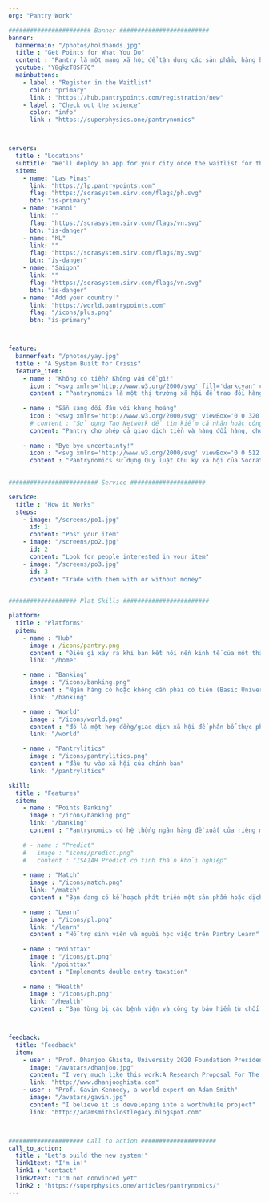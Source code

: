 ```yaml
---
org: "Pantry Work"

####################### Banner #########################
banner:
  bannermain: "/photos/holdhands.jpg"
  title : "Get Points for What You Do"
  content : "Pantry là một mạng xã hội để tận dụng các sản phẩm, hàng hóa, công việc, sự kiện, bất động sản và năng lượng"
  youtube: "Y8gkzT8SF7Q"
  mainbuttons:
    - label : "Register in the Waitlist"
      color: "primary"
      link : "https://hub.pantrypoints.com/registration/new"
    - label : "Check out the science"
      color: "info"
      link : "https://superphysics.one/pantrynomics"



servers:
  title : "Locations"
  subtitle: "We'll deploy an app for your city once the waitlist for that city gets filled. The green ones below are active, the red ones are filling up and might turn green soon"
  sitem: 
    - name: "Las Pinas"
      link: "https://lp.pantrypoints.com"
      flag: "https://sorasystem.sirv.com/flags/ph.svg"
      btn: "is-primary"
    - name: "Hanoi"
      link: ""
      flag: "https://sorasystem.sirv.com/flags/vn.svg"
      btn: "is-danger"
    - name: "KL"
      link: ""
      flag: "https://sorasystem.sirv.com/flags/my.svg"
      btn: "is-danger"      
    - name: "Saigon"
      link: ""
      flag: "https://sorasystem.sirv.com/flags/vn.svg"
      btn: "is-danger"
    - name: "Add your country!"
      link: "https://world.pantrypoints.com"
      flag: "/icons/plus.png"
      btn: "is-primary"



feature:
  bannerfeat: "/photos/yay.jpg"
  title : "A System Built for Crisis"
  feature_item:
    - name : "Không có tiền? Không vấn đề gì!"
      icon : "<svg xmlns='http://www.w3.org/2000/svg' fill='darkcyan' class='icon is-large' viewBox='0 0 640 512'><!-- Font Awesome Free 5.15.1 by @fontawesome - https://fontawesome.com License - https://fontawesome.com/license/free (Icons: CC BY 4.0, Fonts: SIL OFL 1.1, Code: MIT License) --><path d='M621.16 54.46C582.37 38.19 543.55 32 504.75 32c-123.17-.01-246.33 62.34-369.5 62.34-30.89 0-61.76-3.92-92.65-13.72-3.47-1.1-6.95-1.62-10.35-1.62C15.04 79 0 92.32 0 110.81v317.26c0 12.63 7.23 24.6 18.84 29.46C57.63 473.81 96.45 480 135.25 480c123.17 0 246.34-62.35 369.51-62.35 30.89 0 61.76 3.92 92.65 13.72 3.47 1.1 6.95 1.62 10.35 1.62 17.21 0 32.25-13.32 32.25-31.81V83.93c-.01-12.64-7.24-24.6-18.85-29.47zM48 132.22c20.12 5.04 41.12 7.57 62.72 8.93C104.84 170.54 79 192.69 48 192.69v-60.47zm0 285v-47.78c34.37 0 62.18 27.27 63.71 61.4-22.53-1.81-43.59-6.31-63.71-13.62zM320 352c-44.19 0-80-42.99-80-96 0-53.02 35.82-96 80-96s80 42.98 80 96c0 53.03-35.83 96-80 96zm272 27.78c-17.52-4.39-35.71-6.85-54.32-8.44 5.87-26.08 27.5-45.88 54.32-49.28v57.72zm0-236.11c-30.89-3.91-54.86-29.7-55.81-61.55 19.54 2.17 38.09 6.23 55.81 12.66v48.89z'/></svg>"
      content : "Pantrynomics là một thị trường xã hội để trao đổi hàng hoá và dịch vụ bằng tiền hoặc không cần tiền"
    
    - name : "Sẵn sàng đối đầu với khủng hoảng"
      icon : "<svg xmlns='http://www.w3.org/2000/svg' viewBox='0 0 320 512' fill='darkcyan' class='icon is-large'><!-- Font Awesome Free 5.15.1 by @fontawesome - https://fontawesome.com License - https://fontawesome.com/license/free (Icons: CC BY 4.0, Fonts: SIL OFL 1.1, Code: MIT License) --><path d='M296 160H180.6l42.6-129.8C227.2 15 215.7 0 200 0H56C44 0 33.8 8.9 32.2 20.8l-32 240C-1.7 275.2 9.5 288 24 288h118.7L96.6 482.5c-3.6 15.2 8 29.5 23.3 29.5 8.4 0 16.4-4.4 20.8-12l176-304c9.3-15.9-2.2-36-20.7-36z'/></svg>"
      # content : "Sử dụng Tao Network để tìm kiếm cá nhân hoặc công ty cần sản phẩm hoặc dịch vụ của bạn. Mọi người đều có thể
      content: "Pantry cho phép cả giao dịch tiền và hàng đổi hàng, cho phép bạn mua và bán cho dù mọi người có tiền hay không. Nó chỉ sụp đổ khi khi bản chất mạng xã hội sụp đổ."
      
    - name : "Bye bye uncertainty!"
      icon : "<svg xmlns='http://www.w3.org/2000/svg' viewBox='0 0 512 512' fill='darkcyan' class='icon is-large'><!-- Font Awesome Free 5.15.1 by @fontawesome - https://fontawesome.com License - https://fontawesome.com/license/free (Icons: CC BY 4.0, Fonts: SIL OFL 1.1, Code: MIT License) --><path d='M504 256c0 136.997-111.043 248-248 248S8 392.997 8 256C8 119.083 119.043 8 256 8s248 111.083 248 248zM262.655 90c-54.497 0-89.255 22.957-116.549 63.758-3.536 5.286-2.353 12.415 2.715 16.258l34.699 26.31c5.205 3.947 12.621 3.008 16.665-2.122 17.864-22.658 30.113-35.797 57.303-35.797 20.429 0 45.698 13.148 45.698 32.958 0 14.976-12.363 22.667-32.534 33.976C247.128 238.528 216 254.941 216 296v4c0 6.627 5.373 12 12 12h56c6.627 0 12-5.373 12-12v-1.333c0-28.462 83.186-29.647 83.186-106.667 0-58.002-60.165-102-116.531-102zM256 338c-25.365 0-46 20.635-46 46 0 25.364 20.635 46 46 46s46-20.636 46-46c0-25.365-20.635-46-46-46z'/></svg>"
      content : "Pantrynomics sử dụng Quy luật Chu kỳ xã hội của Socrates để dự đoán mọi thứ"
    

######################### Service #####################

service:
  title : "How it Works"
  steps:
    - image: "/screens/po1.jpg"
      id: 1
      content: "Post your item"
    - image: "/screens/po2.jpg"
      id: 2
      content: "Look for people interested in your item"
    - image: "/screens/po3.jpg"
      id: 3
      content: "Trade with them with or without money"

        
################### Plat Skills ########################

platform:
  title : "Platforms"
  pitem:
    - name : "Hub"
      image : /icons/pantry.png
      content : "Điều gì xảy ra khi bạn kết nối nền kinh tế của một thành phố với Chính phủ? Một tiểu bang thành phố!"
      link: "/home"

    - name : "Banking"
      image : "/icons/banking.png"
      content : "Ngân hàng có hoặc không cần phải có tiền (Basic Universal Revenue). Bạn có thể không có tiền, nhưng bạn chắc chắn có sức lao động để giao dịch."
      link: "/banking"

    - name : "World"
      image : "/icons/world.png"
      content : "đó là một hợp đồng/giao dịch xã hội để phân bổ thực phẩm"
      link: "/world"

    - name : "Pantrylitics"
      image : "/icons/pantrylitics.png"
      content : "đầu tư vào xã hội của chính bạn"
      link: "/pantrylitics"

skill:
  title : "Features"
  sitem:
    - name : "Points Banking"
      image : "/icons/banking.png"
      link: "/banking"
      content : "Pantrynomics có hệ thống ngân hàng đề xuất của riêng mình dựa trên các khoản tín dụng tài nguyên. Hãy coi chúng như những khế ước xã hội trong tương lai không thể chuyển nhượng và bất di bất dịch"
      
    # - name : "Predict"
    #   image : "icons/predict.png"
    #   content : "ISAIAH Predict có tinh thần khởi nghiệp"
      
    - name : "Match"
      image : "/icons/match.png"
      link: "/match"
      content : "Bạn đang có kế hoạch phát triển một sản phẩm hoặc dịch vụ mới? Trước tiên, hãy biết liệu nó đã tồn tại chưa hoặc nếu được thì có thông tin về nhu cầu thực sự về nó trước!"

    - name : "Learn"
      image : "/icons/pl.png"
      link: "/learn"
      content : "Hỗ trợ sinh viên và người học việc trên Pantry Learn"
      
    - name : "Pointtax"
      image : "/icons/pt.png"
      link: "/pointtax"
      content : "Implements double-entry taxation"
      
    - name : "Health"
      image : "/icons/ph.png"
      link: "/health"
      content : "Bạn từng bị các bệnh viện và công ty bảo hiểm từ chối vì không có tiền? Tìm phương pháp điều trị thay thế hoặc khi vẫn thất bại, hãy tự mình kiểm tra cơ sở dữ liệu để biết các triệu chứng và cách chữa"



feedback:
  title: "Feedback"
  item:
    - user : "Prof. Dhanjoo Ghista, University 2020 Foundation President"
      image: "/avatars/dhanjoo.jpg"
      content: "I very much like this work:A Research Proposal For The Formalization Of The Science Of Pantrynomics And The Establishment Of A Social Resource Allocation System"
      link: "http://www.dhanjooghista.com"
    - user : "Prof. Gavin Kennedy, a world expert on Adam Smith"
      image: "/avatars/gavin.jpg"
      content: "I believe it is developing into a worthwhile project" 
      link: "http://adamsmithslostlegacy.blogspot.com"



##################### Call to action #####################
call_to_action:
  title : "Let's build the new system!"
  link1text: "I'm in!"
  link1 : "contact"
  link2text: "I'm not convinced yet"
  link2 : "https://superphysics.one/articles/pantrynomics/"
---
```

